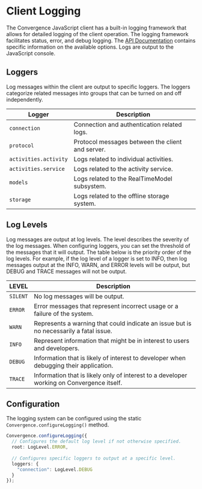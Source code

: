 # Client Logging
The Convergence JavaScript client has a built-in logging framework that allows for detailed logging of the client operation. The logging framework facilitates status, error, and debug logging.  The [API Documentation](https://docs.convergence.io/js-api/classes/convergence.html#configurelogging) contains specific information on the available options. Logs are output to the JavaScript console.

## Loggers
Log messages within the client are output to specific loggers. The loggers categorize related messages into groups that can be turned on and off independently.

| Logger      | Description |
| ----------- | ----------- |
| `connection`      | Connection and authentication related logs. |
| `protocol`   | Protocol messages between the client and server. |
| `activities.activity`   | Logs related to individual activities. |
| `activities.service`   | Logs related to the activity service. |
| `models`   | Logs related to the RealTimeModel subsystem. |
| `storage`   | Logs related to the offline storage system. |


## Log Levels
Log messages are output at log levels. The level describes the severity of the log messages.  When configuring loggers, you can set the threshold of the messages that it will output. The table below is the priority order of the log levels.  For example, if the log level of a logger is set to INFO, then log messages output at the INFO, WARN, and ERROR levels will be output, but DEBUG and TRACE messages will not be output. 

| LEVEL       | Description |
| ----------- | ----------- |
| `SILENT`    | No log messages will be output. |
| `ERROR`     | Error messages that represent incorrect usage or a failure of the system. |
| `WARN`      | Represents a warning that could indicate an issue but is no necessarily a fatal issue.|
| `INFO`      | Represent information that might be in interest to users and developers. |
| `DEBUG`     | Information that is likely of interest to developer when debugging their application. |
| `TRACE`     | Information that is likely only of interest to a developer working on Convergence itself. |

## Configuration
The logging system can be configured using the static `Convergence.configureLogging()` method.

```ts
Convergence.configureLogging({
  // Configures the default log level if not otherwise specified.
  root: LogLevel.ERROR, 
  
  // Configures specific loggers to output at a specific level.
  loggers: {
    "connection": LogLevel.DEBUG
  }
});
```